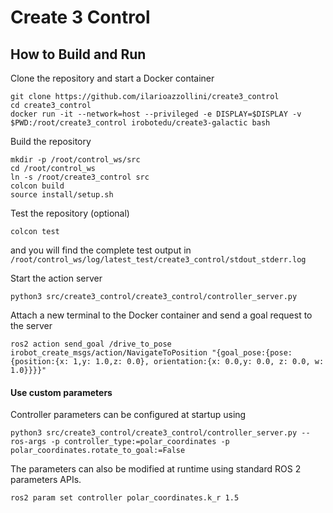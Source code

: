 # Create 3 Control

## How to Build and Run

Clone the repository and start a Docker container

```
git clone https://github.com/ilarioazzollini/create3_control
cd create3_control
docker run -it --network=host --privileged -e DISPLAY=$DISPLAY -v $PWD:/root/create3_control irobotedu/create3-galactic bash
```

Build the repository

```
mkdir -p /root/control_ws/src
cd /root/control_ws
ln -s /root/create3_control src
colcon build
source install/setup.sh
```

Test the repository (optional)

```
colcon test
```

and you will find the complete test output in `/root/control_ws/log/latest_test/create3_control/stdout_stderr.log`

Start the action server

```
python3 src/create3_control/create3_control/controller_server.py
```

Attach a new terminal to the Docker container and send a goal request to the server

```
ros2 action send_goal /drive_to_pose irobot_create_msgs/action/NavigateToPosition "{goal_pose:{pose:{position:{x: 1,y: 1.0,z: 0.0}, orientation:{x: 0.0,y: 0.0, z: 0.0, w: 1.0}}}}"
```

#### Use custom parameters

Controller parameters can be configured at startup using

```
python3 src/create3_control/create3_control/controller_server.py --ros-args -p controller_type:=polar_coordinates -p polar_coordinates.rotate_to_goal:=False
```

The parameters can also be modified at runtime using standard ROS 2 parameters APIs.

```
ros2 param set controller polar_coordinates.k_r 1.5
```

